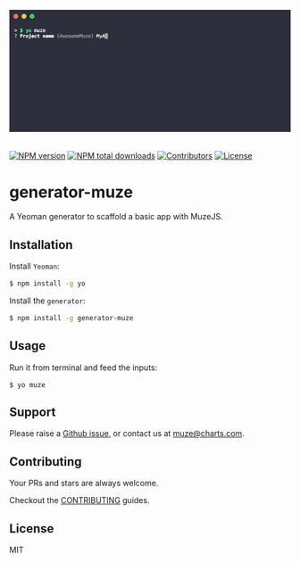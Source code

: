 <p align="center">
  <img src="https://github.com/chartshq/generator-muze/raw/master/demo.gif" alt="generator-muze-demo">
    <br>
    <br>
</p>

[![NPM version](https://img.shields.io/npm/v/generator-muze.svg)](https://www.npmjs.com/package/generator-muze)
[![NPM total downloads](https://img.shields.io/npm/dt/generator-muze.svg)](https://www.npmjs.com/package/generator-muze)
[![Contributors](https://img.shields.io/github/contributors/chartshq/generator-muze.svg)](https://github.com/chartshq/generator-muze/graphs/contributors)
[![License](https://img.shields.io/github/license/chartshq/generator-muze.svg)](https://github.com/chartshq/generator-muze/blob/master/LICENSE)

# generator-muze

A Yeoman generator to scaffold a basic app with MuzeJS.

## Installation

Install `Yeoman`:

```bash
$ npm install -g yo
```

Install the `generator`:

```bash
$ npm install -g generator-muze
```

## Usage

Run it from terminal and feed the inputs:

```
$ yo muze
```

## Support

Please raise a [Github issue](https://github.com/chartshq/generator-muze/issues/new), or contact us at [muze@charts.com](mailto:muze@charts.com).

## Contributing

Your PRs and stars are always welcome.

Checkout the [CONTRIBUTING](https://github.com/chartshq/generator-muze/CONTRIBUTING.md) guides.

## License

MIT
